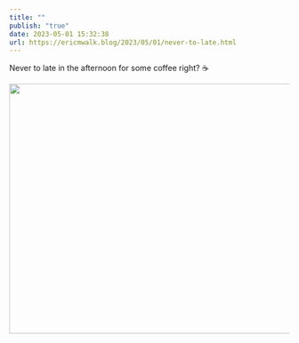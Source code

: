 ```yaml
---
title: ""
publish: "true"
date: 2023-05-01 15:32:38
url: https://ericmwalk.blog/2023/05/01/never-to-late.html
---
```


Never to late in the afternoon for some coffee right? ☕️


<img src="uploads/2023/b605d01aec.jpg" width="600" height="450" alt="">